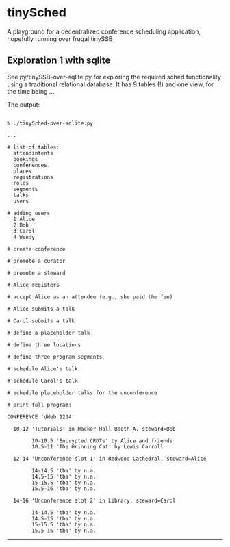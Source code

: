 # tinySched

A playground for a decentralized conference scheduling application,
hopefully running over frugal tinySSB

## Exploration 1 with sqlite

See py/tinySSB-over-sqlite.py for exploring the required sched functionality
using a traditional relational database. It has 9 tables (!) and
one view, for the time being ...

The output:

```

% ./tinySched-over-sqlite.py

...

# list of tables:
  attendintents
  bookings
  conferences
  places
  registrations
  roles
  segments
  talks
  users

# adding users
  1 Alice
  2 Bob
  3 Carol
  4 Wendy

# create conference

# promote a curator

# promote a steward

# Alice registers

# accept Alice as an attendee (e.g., she paid the fee)

# Alice submits a talk

# Carol submits a talk

# define a placeholder talk

# define three locations

# define three program segments

# schedule Alice's talk

# schedule Carol's talk

# schedule placeholder talks for the unconference

# print full program:

CONFERENCE 'dWeb 1234'

  10-12 'Tutorials' in Hacker Hall Booth A, steward=Bob

        10-10.5 'Encrypted CRDTs' by Alice and friends
        10.5-11 'The Grinning Cat' by Lewis Carroll

  12-14 'Unconference slot 1' in Redwood Cathedral, steward=Alice

        14-14.5 'tba' by n.a.
        14.5-15 'tba' by n.a.
        15-15.5 'tba' by n.a.
        15.5-16 'tba' by n.a.

  14-16 'Unconference slot 2' in Library, steward=Carol

        14-14.5 'tba' by n.a.
        14.5-15 'tba' by n.a.
        15-15.5 'tba' by n.a.
        15.5-16 'tba' by n.a.
```

---
